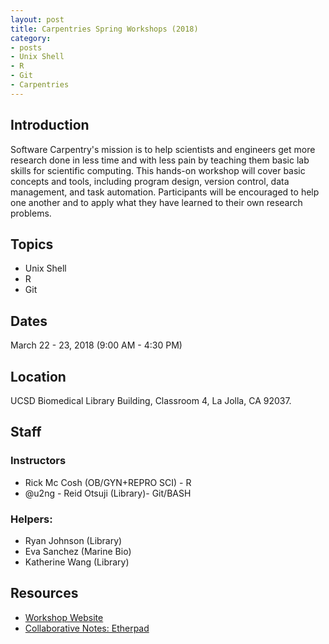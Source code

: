 ```yaml
---
layout: post
title: Carpentries Spring Workshops (2018)
category:
- posts
- Unix Shell
- R
- Git
- Carpentries
---
```


## Introduction
Software Carpentry's mission is to help scientists and engineers get more research done in less time and with less pain by teaching them basic lab skills for scientific computing. This hands-on workshop will cover basic concepts and tools, including program design, version control, data management, and task automation. Participants will be encouraged to help one another and to apply what they have learned to their own research problems.

## Topics

* Unix Shell
* R
* Git

## Dates
March 22 - 23, 2018 (9:00 AM - 4:30 PM)

## Location
UCSD Biomedical Library Building, Classroom 4, La Jolla, CA 92037.

## Staff

### Instructors
* Rick Mc Cosh (OB/GYN+REPRO SCI) - R
* @u2ng - Reid Otsuji (Library)- Git/BASH

### Helpers:
* Ryan Johnson (Library)
* Eva Sanchez (Marine Bio)
* Katherine Wang (Library)

## Resources

* [Workshop Website](https://ucsdlib.github.io/2018-05-22-UCSD/)
* [Collaborative Notes: Etherpad](http://pad.software-carpentry.org/2018-05-ucsdswc)
